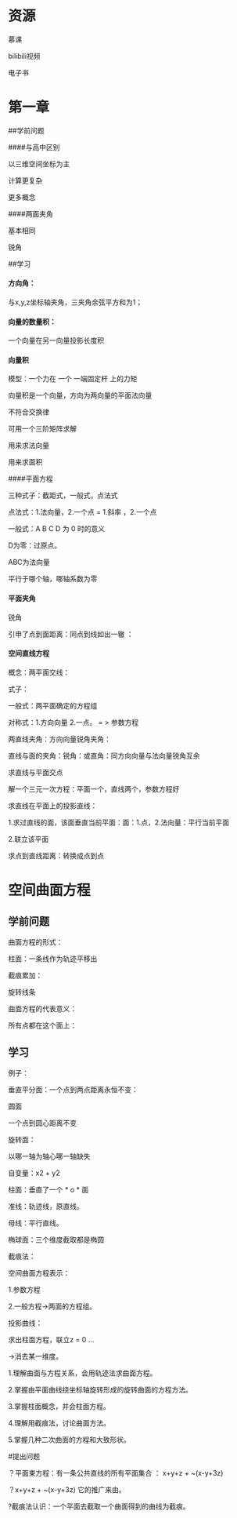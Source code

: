 



# 资源

慕课



bilibili视频



电子书





# 第一章



##学前问题



####与高中区别

以三维空间坐标为主

计算更复杂

更多概念



####两面夹角

基本相同

锐角



##学习



#### 方向角：

与x,y,z坐标轴夹角，三夹角余弦平方和为1；



#### 向量的数量积：

一个向量在另一向量投影长度积



#### 向量积

模型：一个力在 一个 一端固定杆 上的力矩



向量积是一个向量，方向为两向量的平面法向量



不符合交换律



可用一个三阶矩阵求解



用来求法向量



用来求面积



####平面方程

三种式子：截距式，一般式，点法式



点法式：1.法向量，2.一个点 = 1.斜率 ，2.一个点



一般式：A B C D 为 0 时的意义

D为零：过原点。

ABC为法向量

平行于哪个轴，哪轴系数为零



#### 平面夹角

锐角

引申了点到面距离：同点到线如出一辙 ：



#### 空间直线方程

概念：两平面交线：



式子：

一般式：两平面确定的方程组

对称式：1.方向向量 2.一点。 = > 参数方程



两直线夹角：方向向量锐角夹角：

直线与面的夹角：锐角：或直角：同方向向量与法向量锐角互余



求直线与平面交点

解一个三元一次方程：平面一个，直线两个，参数方程好





求直线在平面上的投影直线：

1.求过直线的面，该面垂直当前平面：面：1.点，2.法向量：平行当前平面

2.联立该平面



求点到直线距离：转换成点到点



# 空间曲面方程

## 学前问题

曲面方程的形式：

柱面：一条线作为轨迹平移出

截痕累加：

旋转线条



曲面方程的代表意义：

所有点都在这个面上：



## 学习



例子：

垂直平分面：一个点到两点距离永恒不变：



圆面

一个点到圆心距离不变



旋转面：

以哪一轴为轴心哪一轴缺失



自变量：x2 + y2

柱面：垂直了一个 * o * 面



准线：轨迹线，原直线。

母线：平行直线。



椭球面：三个维度截取都是椭圆



截痕法：



空间曲面方程表示：

1.参数方程

2.一般方程->两面的方程组。



投影曲线：

求出柱面方程，联立z = 0 ...

->消去某一维度。





1.理解曲面与方程关系，会用轨迹法求曲面方程。

2.掌握由平面曲线绕坐标轴旋转形成的旋转曲面的方程方法。

3.掌握柱面概念，并会柱面方程。

4.理解用截痕法，讨论曲面方法。

5.掌握几种二次曲面的方程和大致形状。





#提出问题

？平面束方程：有一条公共直线的所有平面集合 ： x+y+z + ~(x-y+3z) 

？x+y+z + ~(x-y+3z) 它的推广来由。

?截痕法认识：一个平面去截取一个曲面得到的曲线为截痕。





# 